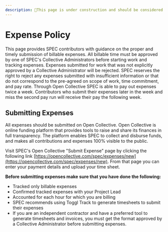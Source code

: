 ```yaml
---
description: 🚧This page is under construction and should be considered incomplete. 🚧
---
```


# Expense Policy

This page provides SPEC contributors with guidance on the proper and timely submission of billable expenses. All billable time must be approved by one of SPEC's Collective Administrators before starting work and tracking expenses. Expenses submitted for work that was not explicitly approved by a Collective Administrator will be rejected. SPEC reserves the right to reject any expenses submitted with insufficient information or that do not correspond to the pre-agreed on scope of work, time commitment, and pay rate. Through Open Collective SPEC is able to pay out expenses twice a week. Contributors who submit their expenses later in the week and miss the second pay run will receive their pay the following week.

## Submitting Expenses

All expenses should be submitted on Open Collective. Open Collective is online funding platform that provides tools to raise and share its finances in full transparency. The platform enables SPEC to collect and disburse funds, and makes all contributions and expenses 100% visible to the public.&#x20;

Visit SPEC's Open Collective "Submit Expense" page by clicking the following link [https://opencollective.com/spec/expenses/new](https://opencollective.com/spec/expenses/new). From that page you can enter your payment details and upload your time sheet.

**Before submitting expenses make sure that you have done the following:**

* Tracked only billable expenses
* Confirmed tracked expenses with your Project Lead
* Accounted for each hour for which you are billing
* SPEC recommends using Toggl Track to generate timesheets to submit their expenses
* If you are an independent contractor and have a preferred tool to generate timesheets and invoices, you must get the format approved by a Collective Administrator before submitting expenses.
